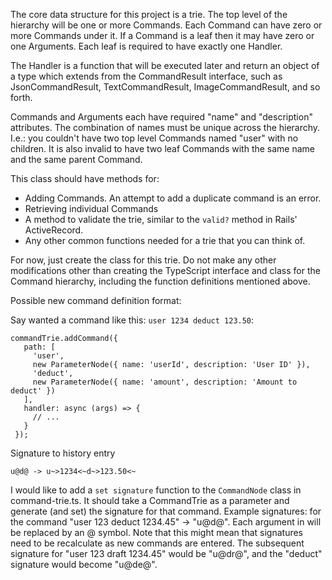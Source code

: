 The core data structure for this project is a trie. The top level of the hierarchy will be one or more Commands. Each Command can have zero or more Commands under it. If a Command is a leaf then it may have zero or one Arguments. Each leaf is required to have exactly one Handler.

The Handler is a function that will be executed later and return an object of a type which extends from the CommandResult interface, such as JsonCommandResult, TextCommandResult, ImageCommandResult, and so forth.

Commands and Arguments each have required "name" and "description" attributes. The combination of names must be unique across the hierarchy. I.e.: you couldn't have two top level Commands named "user" with no children. It is also invalid to have two leaf Commands with the same name and the same parent Command.

This class should have methods for:

- Adding Commands. An attempt to add a duplicate command is an error.
- Retrieving individual Commands
- A method to validate the trie, similar to the `valid?` method in Rails' ActiveRecord.
- Any other common functions needed for a trie that you can think of.

For now, just create the class for this trie. Do not make any other modifications other than creating the TypeScript interface and class for the Command hierarchy, including the function definitions mentioned above.


Possible new command definition format:

Say wanted a command like this: `user 1234 deduct 123.50`:
```
commandTrie.addCommand({
   path: [
     'user',
     new ParameterNode({ name: 'userId', description: 'User ID' }),
     'deduct',
     new ParameterNode({ name: 'amount', description: 'Amount to deduct' })
   ],
   handler: async (args) => {
     // ...
   }
 });
 ```

Signature to history entry
```
u@d@ -> u~>1234<~d~>123.50<~
```

I would like to add a `set signature` function to the `CommandNode` class in command-trie.ts. It should take a CommandTrie as a parameter and generate (and set) the signature for that command. Example signatures: for the command "user 123 deduct 1234.45" -> "u@d@". Each argument in will be replaced by an @ symbol. Note that this might mean that signatures need to be recalculate as new commands are entered. The subsequent signature for "user 123 draft 1234.45" would be "u@dr@", and the "deduct" signature would become "u@de@".
